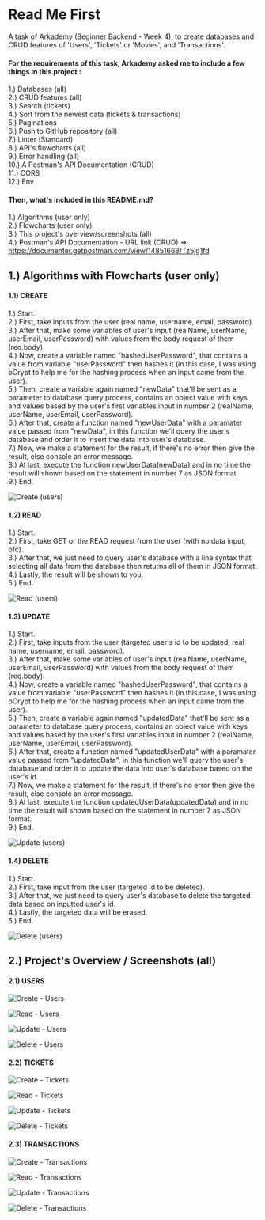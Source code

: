 # Read Me First
A task of Arkademy (Beginner Backend - Week 4), to create databases and CRUD features of 'Users', 'Tickets' or 'Movies', and 'Transactions'.
#### For the requirements of this task, Arkademy asked me to include a few things in this project :  
1.) Databases (all)  
2.) CRUD features (all)  
3.) Search (tickets)  
4.) Sort from the newest data (tickets & transactions)  
5.) Paginations  
6.) Push to GitHub repository (all)  
7.) Linter (Standard)  
8.) API's flowcharts (all)  
9.) Error handling (all)  
10.) A Postman's API Documentation (CRUD)  
11.) CORS  
12.) Env  
#### Then, what's included in this README.md?    
1.) Algorithms (user only)  
2.) Flowcharts (user only)  
3.) This project's overview/screenshots (all)  
4.) Postman's API Documentation - URL link (CRUD) => https://documenter.getpostman.com/view/14851668/Tz5jg1fd  

## 1.) Algorithms with Flowcharts (user only)
#### 1.1) CREATE
1.) Start.   
2.) First, take inputs from the user (real name, username, email, password).  
3.) After that, make some variables of user's input (realName, userName, userEmail, userPassword) with values from the body request of them (req.body).  
4.) Now, create a variable named "hashedUserPassword", that contains a value from variable "userPassword" then hashes it (in this case, I was using bCrypt to help me for the hashing process when an input came from the user).  
5.) Then, create a variable again named "newData" that'll be sent as a parameter to database query process, contains an object value with keys and values based by the user's first variables input in number 2 (realName, userName, userEmail, userPassword).  
6.) After that, create a function named "newUserData" with a paramater value passed from "newData", in this function we'll query the user's database and order it to insert the data into user's database.  
7.) Now, we make a statement for the result, if there's no error then give the result, else console an error message.  
8.) At last, execute the function newUserData(newData) and in no time the result will shown based on the statement in number 7 as JSON format.   
9.) End.  

![Create (users)](https://user-images.githubusercontent.com/77045083/110352139-21fb3f00-8068-11eb-869a-1708d5132beb.png)
#### 1.2) READ
1.) Start.  
2.) First, take GET or the READ request from the user (with no data input, ofc).  
3.) After that, we just need to query user's database with a line syntax that selecting all data from the database then returns all of them in JSON format.  
4.) Lastly, the result will be shown to you.  
5.) End.  

![Read (users)](https://user-images.githubusercontent.com/77045083/110352695-cbdacb80-8068-11eb-856a-eae5bd7e4afe.png)
#### 1.3) UPDATE
1.) Start.   
2.) First, take inputs from the user (targeted user's id to be updated, real name, username, email, password).  
3.) After that, make some variables of user's input (realName, userName, userEmail, userPassword) with values from the body request of them (req.body).  
4.) Now, create a variable named "hashedUserPassword", that contains a value from variable "userPassword" then hashes it (in this case, I was using bCrypt to help me for the hashing process when an input came from the user).  
5.) Then, create a variable again named "updatedData" that'll be sent as a parameter to database query process, contains an object value with keys and values based by the user's first variables input in number 2 (realName, userName, userEmail, userPassword).  
6.) After that, create a function named "updatedUserData" with a paramater value passed from "updatedData", in this function we'll query the user's database and order it to update the data into user's database based on the user's id.  
7.) Now, we make a statement for the result, if there's no error then give the result, else console an error message.  
8.) At last, execute the function updatedUserData(updatedData) and in no time the result will shown based on the statement in number 7 as JSON format.    
9.) End.  

![Update (users)](https://user-images.githubusercontent.com/77045083/110352147-245d9900-8068-11eb-833a-0516a6276bd6.png)
#### 1.4) DELETE
1.) Start.  
2.) First, take input from the user (targeted id to be deleted).  
3.) After that, we just need to query user's database to delete the targeted data based on inputted user's id.  
4.) Lastly, the targeted data will be erased.  
5.) End.  

![Delete (users)](https://user-images.githubusercontent.com/77045083/110352150-258ec600-8068-11eb-8340-3398e325a86d.png)
## 2.) Project's Overview / Screenshots (all)
#### 2.1) USERS  
![Create - Users](https://user-images.githubusercontent.com/77045083/110342396-ef4c4900-805d-11eb-8bd4-891b760e18ba.png)

![Read - Users](https://user-images.githubusercontent.com/77045083/110342402-f1160c80-805d-11eb-8f48-44a8e63e211e.png)

![Update - Users](https://user-images.githubusercontent.com/77045083/110342405-f2473980-805d-11eb-9475-15d51e33dae5.png)

![Delete - Users](https://user-images.githubusercontent.com/77045083/110342414-f410fd00-805d-11eb-99ee-2669354e6b5b.png)
#### 2.2) TICKETS  
![Create - Tickets](https://user-images.githubusercontent.com/77045083/110342935-8addb980-805e-11eb-8307-37bce724df91.png)

![Read - Tickets](https://user-images.githubusercontent.com/77045083/110342945-8d401380-805e-11eb-9536-55f4065fcfd3.png)

![Update - Tickets](https://user-images.githubusercontent.com/77045083/110343286-ee67e700-805e-11eb-81bb-f524a425188b.png)

![Delete - Tickets](https://user-images.githubusercontent.com/77045083/110342963-916c3100-805e-11eb-8764-8ecfbe8baeee.png)
#### 2.3) TRANSACTIONS  
![Create - Transactions](https://user-images.githubusercontent.com/77045083/110342996-9cbf5c80-805e-11eb-987c-76701e1b84b1.png)

![Read - Transactions](https://user-images.githubusercontent.com/77045083/110343006-9f21b680-805e-11eb-8ec2-6a989a8ccc9d.png)

![Update - Transactions](https://user-images.githubusercontent.com/77045083/110343015-a052e380-805e-11eb-8458-186ad3239d0b.png)

![Delete - Transactions](https://user-images.githubusercontent.com/77045083/110343023-a2b53d80-805e-11eb-9edd-fa2ebd86b252.png)
